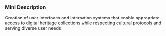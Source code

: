 ### Mini Description

Creation of user interfaces and interaction systems that enable appropriate access to digital heritage collections while respecting cultural protocols and serving diverse user needs
